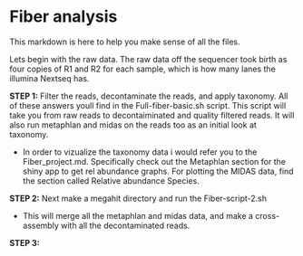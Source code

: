 # Fiber analysis

This markdown is here to help you make sense of all the files.

Lets begin with the raw data. The raw data off the sequencer took birth as four copies of R1 and R2
for each sample, which is how many lanes the illumina Nextseq has.

**STEP 1:** Filter the reads, decontaminate the reads, and apply taxonomy. All of these answers
youll find in the Full-fiber-basic.sh script. This script will take you from raw reads to
decontaiminated and quality filtered reads. It will also run metaphlan and midas on the reads
too as an initial look at taxonomy.

* In order to vizualize the taxonomy data i would refer you to the Fiber_project.md. Specifically
check out the Metaphlan section for the shiny app to get rel abundance graphs. For plotting the
MIDAS data, find the section called Relative abundance Species.

**STEP 2:** Next make a megahit directory and run the Fiber-script-2.sh

* This will merge all the metaphlan and midas data, and make a cross-assembly with all the decontaminated reads.

**STEP 3:**
